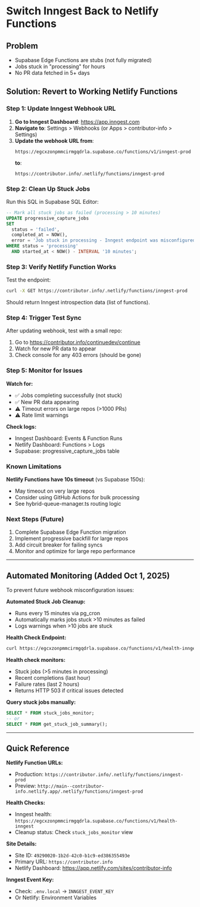 # Switch Inngest Back to Netlify Functions

## Problem
- Supabase Edge Functions are stubs (not fully migrated)
- Jobs stuck in "processing" for hours
- No PR data fetched in 5+ days

## Solution: Revert to Working Netlify Functions

### Step 1: Update Inngest Webhook URL

1. **Go to Inngest Dashboard**: https://app.inngest.com
2. **Navigate to**: Settings > Webhooks (or Apps > contributor-info > Settings)
3. **Update the webhook URL from**:
   ```
   https://egcxzonpmmcirmgqdrla.supabase.co/functions/v1/inngest-prod
   ```
   **to**:
   ```
   https://contributor.info/.netlify/functions/inngest-prod
   ```

### Step 2: Clean Up Stuck Jobs

Run this SQL in Supabase SQL Editor:

```sql
-- Mark all stuck jobs as failed (processing > 10 minutes)
UPDATE progressive_capture_jobs
SET
  status = 'failed',
  completed_at = NOW(),
  error = 'Job stuck in processing - Inngest endpoint was misconfigured'
WHERE status = 'processing'
  AND started_at < NOW() - INTERVAL '10 minutes';
```

### Step 3: Verify Netlify Function Works

Test the endpoint:
```bash
curl -X GET https://contributor.info/.netlify/functions/inngest-prod
```

Should return Inngest introspection data (list of functions).

### Step 4: Trigger Test Sync

After updating webhook, test with a small repo:
1. Go to https://contributor.info/continuedev/continue
2. Watch for new PR data to appear
3. Check console for any 403 errors (should be gone)

### Step 5: Monitor for Issues

**Watch for:**
- ✅ Jobs completing successfully (not stuck)
- ✅ New PR data appearing
- ⚠️ Timeout errors on large repos (>1000 PRs)
- ⚠️ Rate limit warnings

**Check logs:**
- Inngest Dashboard: Events & Function Runs
- Netlify Dashboard: Functions > Logs
- Supabase: progressive_capture_jobs table

### Known Limitations

**Netlify Functions have 10s timeout** (vs Supabase 150s):
- May timeout on very large repos
- Consider using GitHub Actions for bulk processing
- See hybrid-queue-manager.ts routing logic

### Next Steps (Future)

1. Complete Supabase Edge Function migration
2. Implement progressive backfill for large repos
3. Add circuit breaker for failing syncs
4. Monitor and optimize for large repo performance

---

## Automated Monitoring (Added Oct 1, 2025)

To prevent future webhook misconfiguration issues:

**Automated Stuck Job Cleanup:**
- Runs every 15 minutes via pg_cron
- Automatically marks jobs stuck >10 minutes as failed
- Logs warnings when >10 jobs are stuck

**Health Check Endpoint:**
```bash
curl https://egcxzonpmmcirmgqdrla.supabase.co/functions/v1/health-inngest
```

**Health check monitors:**
- Stuck jobs (>5 minutes in processing)
- Recent completions (last hour)
- Failure rates (last 2 hours)
- Returns HTTP 503 if critical issues detected

**Query stuck jobs manually:**
```sql
SELECT * FROM stuck_jobs_monitor;
-- or
SELECT * FROM get_stuck_job_summary();
```

---

## Quick Reference

**Netlify Function URLs:**
- Production: `https://contributor.info/.netlify/functions/inngest-prod`
- Preview: `http://main--contributor-info.netlify.app/.netlify/functions/inngest-prod`

**Health Checks:**
- Inngest health: `https://egcxzonpmmcirmgqdrla.supabase.co/functions/v1/health-inngest`
- Cleanup status: Check `stuck_jobs_monitor` view

**Site Details:**
- Site ID: `49290020-1b2d-42c0-b1c9-ed386355493e`
- Primary URL: `https://contributor.info`
- Netlify Dashboard: https://app.netlify.com/sites/contributor-info

**Inngest Event Key:**
- Check: `.env.local` → `INNGEST_EVENT_KEY`
- Or Netlify: Environment Variables

